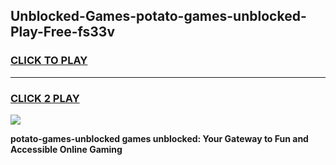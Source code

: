 
## Unblocked-Games-potato-games-unblocked-Play-Free-fs33v
<h3>
<a href="https://premium76.site?title=potato-games-unblocked&ref=19M">CLICK TO PLAY</a></h3>
<hr>

<h3>
<a href="https://premium76.site?title=potato-games-unblocked&ref=19M">CLICK 2 PLAY</a>
  
</h3>

<a href="https://premium76.site?title=potato-games-unblocked&ref=19M"><img src="https://clearcache.store/games.png"></a>


**potato-games-unblocked games unblocked: Your Gateway to Fun and Accessible Online Gaming**
